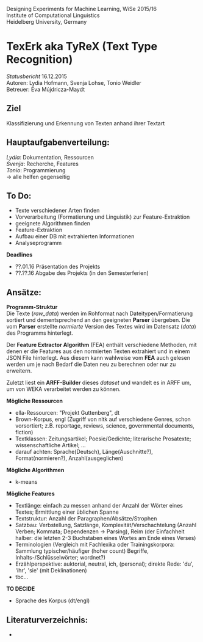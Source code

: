 Designing Experiments for Machine Learning, WiSe 2015/16  
Institute of Computational Linguistics  
Heidelberg University, Germany  

TexErk aka **TyReX** (Text Type Recognition)  
===================

*Statusbericht*  16.12.2015  
Autoren: Lydia Hofmann, Svenja Lohse, Tonio Weidler  
Betreuer: Éva Mújdricza-Maydt  

Ziel
------
Klassifizierung und Erkennung von Texten anhand ihrer Textart  

Hauptaufgabenverteilung:
------
*Lydia*: Dokumentation, Ressourcen  
*Svenja*: Recherche, Features  
*Tonio*: Programmierung  
-> alle helfen gegenseitig   

To Do:
------
- Texte verschiedener Arten finden  
- Vorverarbeitung (Formatierung und Linguistik) zur Feature-Extraktion  
- geeignete Algorithmen finden
- Feature-Extraktion
- Aufbau einer DB mit extrahierten Informationen
- Analyseprogramm

**Deadlines**
- ??.01.16 Präsentation des Projekts  
- ??.??.16 Abgabe des Projekts (in den Semesterferien)  

Ansätze:
------
**Programm-Struktur**  
Die Texte (*raw_data*) werden im Rohformat nach Dateitypen/Formatierung sortiert und dementsprechend an den geeigneten **Parser** übergeben.
Die vom **Parser** erstellte *normierte* Version des Textes wird im Datensatz (*data*) des Programms hinterlegt.

Der **Feature Extractor Algorithm** (FEA) enthält verschiedene Methoden, mit denen er die Features aus den normierten Texten extrahiert und in einem JSON File
hinterlegt. Aus diesem kann wahlweise vom **FEA** auch gelesen werden um je nach Bedarf die Daten neu zu berechnen oder nur zu erweitern.

Zuletzt liest ein **ARFF-Builder** dieses *dataset* und wandelt es in ARFF um, um von WEKA verarbeitet werden zu können.

**Mögliche Ressourcen**  
- ella-Ressourcen: "Projekt Guttenberg", dt
- Brown-Korpus, engl (Zugriff von nltk auf verschiedene Genres, schon vorsortiert; z.B. reportage, reviews, science, governmental documents, fiction)
- Textklassen: Zeitungsartikel; Poesie/Gedichte; literarische Prosatexte; wissenschaftliche Artikel; ...  
- darauf achten: Sprache(Deutsch), Länge(Auschnitte?), Format(normieren?), Anzahl(ausgeglichen)  

**Mögliche Algorithmen**  
- k-means

**Mögliche Features**  
- Textlänge: einfach zu messen anhand der Anzahl der Wörter eines Textes; Ermittlung einer üblichen Spanne 
- Textstruktur: Anzahl der Paragraphen/Absätze/Strophen
- Satzbau: Verbstellung, Satzlänge, Komplexität/Verschachtelung (Anzahl Verben; Kommata; Dependenzen -> Parsing), Reim (der Einfachheit halber: die letzten 2-3 Buchstaben eines Wortes am Ende eines Verses)
- Terminologien (Vergleich mit Fachlexika oder Trainingskorpora: Sammlung typischer/häufiger (hoher count) Begriffe, Inhalts-/Schlüsselwörter; wordnet?)
- Erzählperspektive: auktorial, neutral, ich, (personal); direkte Rede: 'du', 'ihr', 'sie' (mit Deklinationen)
- tbc...

**TO DECIDE**
- Sprache des Korpus (dt/engl)

Literaturverzeichnis:
------

-
